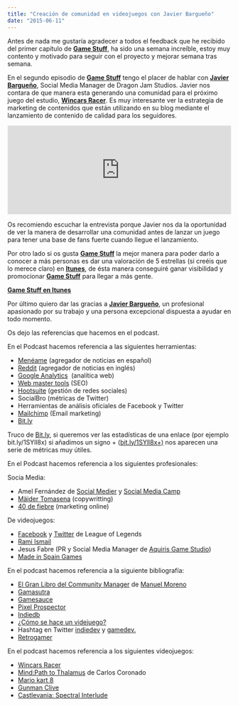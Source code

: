 ```yaml
---
title: "Creación de comunidad en videojuegos con Javier Bargueño"
date: "2015-06-11"
---
```


Antes de nada me gustaría agradecer a todos el feedback que he recibido del primer capítulo de **[Game Stuff](https://itunes.apple.com/es/podcast/game-stuff/id1001925699?l=en)**, ha sido una semana increíble, estoy muy contento y motivado para seguir con el proyecto y mejorar semana tras semana.

En el segundo episodio de **[Game Stuff](https://itunes.apple.com/es/podcast/game-stuff/id1001925699?l=en)** tengo el placer de hablar con **[Javier Bargueño](https://twitter.com/javierbargueno)**, Social Media Manager de Dragon Jam Studios. Javier nos contara de que manera esta generando una comunidad para el próximo juego del estudio, **[Wincars Racer](http://www.wincarsracer.com)**. Es muy interesante ver la estrategia de marketing de contenidos que están utilizando en su blog mediante el lanzamiento de contenido de calidad para los seguidores.

<iframe id="audio_4626403" style="border: 1px solid #EEE; box-sizing: border-box; width: 100%;" src="https://www.ivoox.com/player_ej_4626403_4_1.html?c1=ff6600" width="300" height="200" frameborder="0" scrolling="no" allowfullscreen="allowfullscreen"></iframe>

Os recomiendo escuchar la entrevista porque Javier nos da la oportunidad de ver la manera de desarrollar una comunidad antes de lanzar un juego para tener una base de fans fuerte cuando llegue el lanzamiento.

Por otro lado si os gusta **[Game Stuff](https://itunes.apple.com/es/podcast/game-stuff/id1001925699?l=en)** la mejor manera para poder darlo a conocer a más personas es dar una valoración de 5 estrellas (si creéis que lo merece claro) en **[Itunes](https://itunes.apple.com/es/podcast/game-stuff/id1001925699?l=en)**, de ésta manera conseguiré ganar visibilidad y promocionar **[Game Stuff](https://itunes.apple.com/es/podcast/game-stuff/id1001925699?l=en)** para llegar a más gente.

**[Game Stuff en Itunes](https://itunes.apple.com/es/podcast/game-stuff/id1001925699?l=en)**

Por último quiero dar las gracias a **[Javier Bargueño](https://twitter.com/javierbargueno)**, un profesional apasionado por su trabajo y una persona excepcional dispuesta a ayudar en todo momento.

Os dejo las referencias que hacemos en el podcast.

En el Podcast hacemos referencia a las siguientes herramientas:

- [Menéame](https://www.meneame.net/) (agregador de noticias en español)
- [Reddit](https://www.reddit.com/) (agregador de noticias en inglés)
- [Google Analytics](http://www.google.es/intl/es/analytics/)  (analítica web)
- [Web master tools](https://www.google.com/webmasters) (SEO)
- [Hootsuite](https://hootsuite.com/) (gestión de redes sociales)
- SocialBro (métricas de Twitter)
- Herramientas de análisis oficiales de Facebook y Twitter
- [Mailchimp](http://mailchimp.com/) (Email marketing)
- [Bit.ly](https://bitly.com)

Truco de [Bit.ly](https://bitly.com), si queremos ver las estadísticas de una enlace (por ejemplo bit.ly/1SYll8x) si añadimos un signo + ([bit.ly/1SYll8x+)](http://bit.ly/1SYll8x+) nos aparecen una serie de métricas muy útiles.

En el Podcast hacemos referencia a los siguientes profesionales:

Socia Media:

- Amel Fernández de [Social Medier](http://www.socialmedier.com) y [Social Media Camp](http://www.socialmediacamp.es/)
- [Mäider Tomasena](http://www.maidertomasena.com/) (copywritting)
- [40 de fiebre](http://www.40defiebre.com/) (marketing online)

De videojuegos:

- [Facebook](https://www.facebook.com/leagueoflegends) y [Twitter](https://twitter.com/leagueoflegends) de League of Legends
- [Rami Ismail](http://ramiismail.com/)
- Jesus Fabre (PR y Social Media Manager de [Aquiris Game Studio](https://twitter.com/AquirisGS))
- [Made in Spain Games](http://mispgames.com/es/)

En el podcast hacemos referencia a la siguiente bibliografía:

- [El Gran Libro del Community Manager](http://www.amazon.es/Libro-Community-Manager-MARKETING-VENTAS/dp/8498753414) de [Manuel Moreno](https://twitter.com/trecebits)
- [Gamasutra](http://www.gamasutra.com/)
- [Gamesauce](http://gamesauce.org/news/)
- [Pixel Prospector](http://www.pixelprospector.com/)
- [Indiedb](http://www.indiedb.com/)
- [¿Cómo se hace un videjuego?](http://comosehaceunvideojuego.com/)
- Hashtag en Twitter [indiedev](https://twitter.com/search?q=%23indiedev&src=tyah) y [gamedev.](https://twitter.com/search?q=%23gamedev&src=typd)
- [Retrogamer](http://store.axelspringer.es/videojuegos/revistas-videojuegos/retrogamer)

En el podcast hacemos referencia a los siguientes videojuegos:

- [Wincars Racer](http://www.wincarsracer.com/es)
- [Mind:Path to Thalamus](http://store.steampowered.com/app/296070/) de Carlos Coronado
- [Mario kart 8](http://mariokart8.nintendo.com/es/)
- [Gunman Clive](http://store.steampowered.com/app/262550/)
- [Castlevania: Spectral Interlude](http://es.spectralinterlude.com/)
